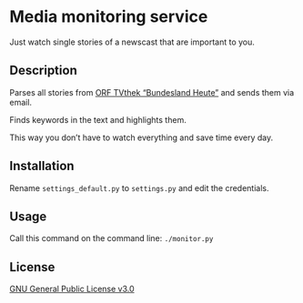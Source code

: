 # Media monitoring service

Just watch single stories of a newscast that are important to you.

## Description

Parses all stories from [ORF TVthek “Bundesland Heute”](https://tvthek.orf.at/profile/Vorarlberg-heute/70024) and sends them via email.

Finds keywords in the text and highlights them.

This way you don’t have to watch everything and save time every day.

## Installation
Rename `settings_default.py` to `settings.py` and edit the credentials.

## Usage
Call this command on the command line: `./monitor.py`

## License
[GNU General Public License v3.0](LICENSE)
